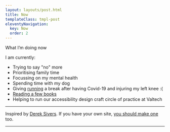```yaml
---
layout: layouts/post.html
title: Now
templateClass: tmpl-post
eleventyNavigation:
  key: Now
  order: 2
---
```


What I’m doing now
<p>I am currently:</p>
<ul>
  <li>Trying to say "no" more</li>
  <li>Prioritising family time</li>
  <li>Focussing on my mental health</li>
  <li>Spending time with my dog</li>
  <li>Giving <a href="/running">running</a> a break after having Covid-19 and injuring my left knee :(</li>
  <li><a href="/reading">Reading a few books</a></li>
  <li>Helping to run our accessibility design craft circle of practice at Valtech</li>
</ul>

<hr>

<p class="small">Inspired by&nbsp;<a href="https://sivers.org/nowff">Derek Sivers</a>. If you have your own site, <a href="http://nownownow.com/about">you should make one</a> too.</p>

<hr>